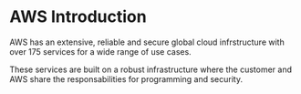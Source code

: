 # AWS Introduction

AWS has an extensive, reliable and secure global cloud infrstructure with over 175 services for a wide range of use cases.

These services are built on a robust infrastructure where the customer and AWS share the responsabilities for programming and security.
